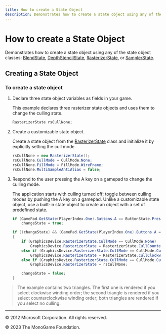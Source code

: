 ```yaml
---
title: How to create a State Object
description: Demonstrates how to create a state object using any of the state object classes.
---
```


# How to create a State Object

Demonstrates how to create a state object using any of the state object classes: [BlendState](xref:Microsoft.Xna.Framework.Graphics.BlendState), [DepthStencilState](xref:Microsoft.Xna.Framework.Graphics.DepthStencilState), [RasterizerState](xref:Microsoft.Xna.Framework.Graphics.RasterizerState), or [SamplerState](xref:Microsoft.Xna.Framework.Graphics.SamplerState).

## Creating a State Object

### To create a state object

1. Declare three state object variables as fields in your game.

    This example declares three rasterizer state objects and uses them to change the culling state.

    ```csharp
    RasterizerState rsCullNone;
    ```

2. Create a customizable state object.

    Create a state object from the [RasterizerState](xref:Microsoft.Xna.Framework.Graphics.RasterizerState) class and initialize it by explicitly setting the cull mode.

    ```csharp
    rsCullNone = new RasterizerState();
    rsCullNone.CullMode = CullMode.None;
    rsCullNone.FillMode = FillMode.WireFrame;
    rsCullNone.MultiSampleAntiAlias = false;
    ```

3. Respond to the user pressing the A key on a gamepad to change the culling mode.

    The application starts with culling turned off; toggle between culling modes by pushing the A key on a gamepad. Unlike a customizable state object, use a built-in state object to create an object with a set of predefined state.

    ```csharp
    if (GamePad.GetState(PlayerIndex.One).Buttons.A == ButtonState.Pressed)
        changeState = true;
    
    if ((changeState) && (GamePad.GetState(PlayerIndex.One).Buttons.A == ButtonState.Released))
    {
        if (GraphicsDevice.RasterizerState.CullMode == CullMode.None)
            GraphicsDevice.RasterizerState = RasterizerState.CullCounterClockwise;
        else if (GraphicsDevice.RasterizerState.CullMode == CullMode.CullCounterClockwiseFace)
            GraphicsDevice.RasterizerState = RasterizerState.CullClockwise;
        else if (GraphicsDevice.RasterizerState.CullMode == CullMode.CullClockwiseFace)
            GraphicsDevice.RasterizerState = rsCullNone;
    
        changeState = false;
    }
    ```

> The example contains two triangles. The first one is rendered if you select clockwise winding order; the second triangle is rendered if you select counterclockwise winding order; both triangles are rendered if you select no culling.

---

© 2012 Microsoft Corporation. All rights reserved.  

© 2023 The MonoGame Foundation.
